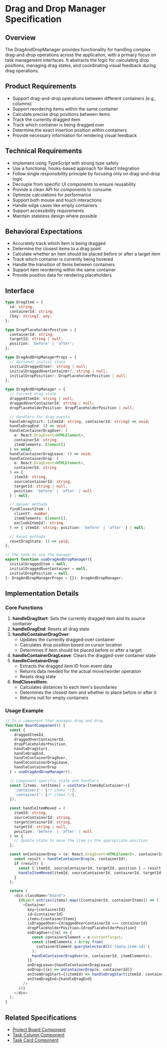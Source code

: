 # Drag and Drop Manager Specification

## Overview
The DragAndDropManager provides functionality for handling complex drag-and-drop operations across the application, with a primary focus on task management interfaces. It abstracts the logic for calculating drop positions, managing drag states, and coordinating visual feedback during drag operations.

## Product Requirements
- Support drag-and-drop operations between different containers (e.g., columns)
- Support reordering items within the same container
- Calculate precise drop positions between items
- Track the currently dragged item
- Track which container is being dragged over
- Determine the exact insertion position within containers
- Provide necessary information for rendering visual feedback

## Technical Requirements
- Implement using TypeScript with strong type safety
- Use a functional, hooks-based approach for React integration
- Follow single responsibility principle by focusing only on drag-and-drop logic
- Decouple from specific UI components to ensure reusability
- Provide a clean API for components to consume
- Optimize calculations for performance
- Support both mouse and touch interactions
- Handle edge cases like empty containers
- Support accessibility requirements
- Maintain stateless design where possible

## Behavioral Expectations
- Accurately track which item is being dragged
- Determine the closest items to a drag point
- Calculate whether an item should be placed before or after a target item
- Track which container is currently being hovered
- Handle the transition of items between containers
- Support item reordering within the same container
- Provide position data for rendering placeholders

## Interface
```typescript
type DragItem = {
  id: string;
  containerId: string;
  [key: string]: any;
};

type DropPlaceholderPosition = {
  containerId: string;
  targetId: string | null;
  position: 'before' | 'after';
};

type DragAndDropManagerProps = {
  // Optional initial state
  initialDraggedItem?: string | null;
  initialDraggedOverContainer?: string | null;
  initialDropPosition?: DropPlaceholderPosition | null;
};

type DragAndDropManager = {
  // Current drag state
  draggedItemId: string | null;
  draggedOverContainerId: string | null;
  dropPlaceholderPosition: DropPlaceholderPosition | null;

  // Handlers for drag events
  handleDragStart: (itemId: string, containerId: string) => void;
  handleDragEnd: () => void;
  handleContainerDragOver: (
    e: React.DragEvent<HTMLElement>,
    containerId: string,
    itemElements: Element[]
  ) => void;
  handleContainerDragLeave: () => void;
  handleContainerDrop: (
    e: React.DragEvent<HTMLElement>,
    containerId: string
  ) => {
    itemId: string,
    sourceContainerId: string,
    targetId: string | null,
    position: 'before' | 'after' | null
  } | null;

  // Helper methods
  findClosestItem: (
    clientY: number,
    itemElements: Element[],
    excludeItemId?: string
  ) => { itemId: string; position: 'before' | 'after' } | null;

  // Reset methods
  resetDragState: () => void;
};

// The hook to use the manager
export function useDragAndDropManager({
  initialDraggedItem = null,
  initialDraggedOverContainer = null,
  initialDropPosition = null,
}: DragAndDropManagerProps = {}): DragAndDropManager;
```

## Implementation Details

### Core Functions
1. **handleDragStart**: Sets the currently dragged item and its source container
2. **handleDragEnd**: Resets all drag state
3. **handleContainerDragOver**:
   - Updates the currently dragged-over container
   - Calculates drop position based on cursor location
   - Determines if item should be placed before or after a target
4. **handleContainerDragLeave**: Clears the dragged-over container state
5. **handleContainerDrop**:
   - Extracts the dragged item ID from event data
   - Returns data needed for the actual move/reorder operation
   - Resets drag state
6. **findClosestItem**:
   - Calculates distances to each item's boundaries
   - Determines the closest item and whether to place before or after it
   - Returns null for empty containers

### Usage Example
```typescript
// In a component that manages drag and drop
function BoardComponent() {
  const {
    draggedItemId,
    draggedOverContainerId,
    dropPlaceholderPosition,
    handleDragStart,
    handleDragEnd,
    handleContainerDragOver,
    handleContainerDragLeave,
    handleContainerDrop
  } = useDragAndDropManager();

  // Component-specific state and handlers
  const [items, setItems] = useState<ItemsByContainer>({
    'container1': [/* items */],
    'container2': [/* items */],
  });

  const handleItemMoved = (
    itemId: string,
    sourceContainerId: string,
    targetContainerId: string,
    targetId: string | null,
    position: 'before' | 'after' | null
  ) => {
    // Update state to move the item in the appropriate position
  };

  const onContainerDrop = (e: React.DragEvent<HTMLElement>, containerId: string) => {
    const result = handleContainerDrop(e, containerId);
    if (result) {
      const { itemId, sourceContainerId, targetId, position } = result;
      handleItemMoved(itemId, sourceContainerId, containerId, targetId, position);
    }
  };

  return (
    <div className="board">
      {Object.entries(items).map(([containerId, containerItems]) => (
        <Container
          key={containerId}
          id={containerId}
          items={containerItems}
          isDraggedOver={draggedOverContainerId === containerId}
          dropPlaceholderPosition={dropPlaceholderPosition}
          onDragOver={(e) => {
            const containerElement = e.currentTarget;
            const itemElements = Array.from(
              containerElement.querySelectorAll('[data-item-id]')
            );
            handleContainerDragOver(e, containerId, itemElements);
          }}
          onDragLeave={handleContainerDragLeave}
          onDrop={(e) => onContainerDrop(e, containerId)}
          onItemDragStart={(itemId) => handleDragStart(itemId, containerId)}
          onItemDragEnd={handleDragEnd}
        />
      ))}
    </div>
  );
}
```

## Related Specifications
- [Project Board Component](../../features/project_board/project_board.specs.md)
- [Task Column Component](../../features/project_board/task_column.specs.md)
- [Task Card Component](../../ui/features/task_card/task_card.specs.md)
